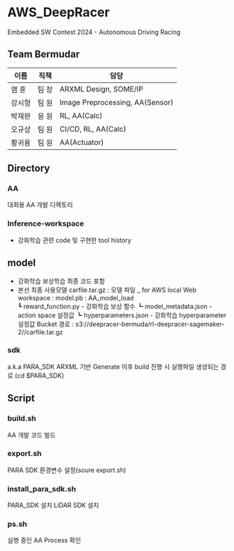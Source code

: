 # AWS_DeepRacer
Embedded SW Contest 2024 - Autonomous Driving Racing

## Team Bermudar

|이름|직책|담당|
|---|---|----------------------|
|염  훈|팀  장|ARXML Design, SOME/IP|
|강시형|팀  원|Image Preprocessing, AA(Sensor)|
|박재완|응  원|RL, AA(Calc)|
|오규상|팀  원|CI/CD, RL, AA(Calc)|
|황귀용|팀  원|AA(Actuator)|

## Directory
### AA
대회용 AA 개발 디렉토리

### Inference-workspace
- 강화학습 관련 code 및 구현한 tool history

## model
- 강화학습 보상학습 최종 코드 포함
- 본선 최종 사용모델 
    carfile.tar.gz : 모델 파일 _ for AWS local Web <br/>
    workspace : model.pb : AA_model_load <br/>
          ┗ reward_function.py - 강화학습 보상 함수
          ┗ model_metadata.json - action space 설정값
          ┗ hyperparameters.json - 강화학습 hyperparameter 설정값
    Bucket 경로 : s3://deepracer-bermuda/rl-deepracer-sagemaker-2//carfile.tar.gz <br/>


### sdk
a.k.a PARA_SDK
ARXML 기반 Generate 이후 build 진행 시 실행파일 생성되는 경로 (cd $PARA_SDK)

## Script
### build.sh
AA 개발 코드 빌드

### export.sh
PARA SDK 환경변수 설정(soure export.sh)

### install_para_sdk.sh
PARA_SDK 설치
LiDAR SDK 설치

### ps.sh
실행 중인 AA Process 확인
